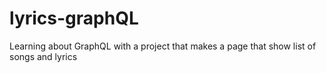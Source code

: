 # lyrics-graphQL
Learning about GraphQL with a project that makes a page that show list of songs and lyrics
